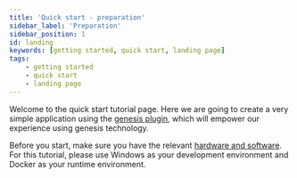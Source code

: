 ```yaml
---
title: 'Quick start - preparation'
sidebar_label: 'Preparation'
sidebar_position: 1
id: landing
keywords: [getting started, quick start, landing page]
tags:
    - getting started
    - quick start
    - landing page
---
```


Welcome to the quick start tutorial page. Here we are going to create a very simple application using the [genesis plugin](../../server/tooling/intellij-plugin/), which will empower our experience using genesis technology.

Before you start, make sure you have the relevant [hardware and software](./00_hardware-and-software.md).
For this tutorial, please use Windows as your development environment and Docker as your runtime environment.
